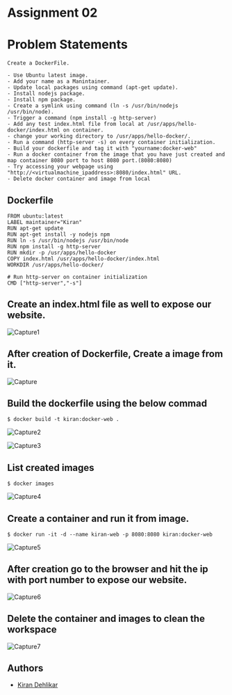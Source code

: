 
# Assignment 02

#  Problem Statements
```
Create a DockerFile.

- Use Ubuntu latest image.
- Add your name as a Manintainer.
- Update local packages using command (apt-get update).
- Install nodejs package.
- Install npm package.
- Create a symlink using command (ln -s /usr/bin/nodejs /usr/bin/node).
- Trigger a command (npm install -g http-server)
- Add any test index.html file from local at /usr/apps/hello-docker/index.html on container.
- change your working directory to /usr/apps/hello-docker/.
- Run a command (http-server -s) on every container initialization.
- Build your dockerfile and tag it with "yourname:docker-web"
- Run a docker container from the image that you have just created and map container 8080 port to host 8080 port.(8080:8080)
- Try accessing your webpage using "http://<virtualmachine_ipaddress>:8080/index.html" URL.
- Delete docker container and image from local
```
## Dockerfile 
```
FROM ubuntu:latest
LABEL maintainer="Kiran"
RUN apt-get update
RUN apt-get install -y nodejs npm
RUN ln -s /usr/bin/nodejs /usr/bin/node
RUN npm install -g http-server
RUN mkdir -p /usr/apps/hello-docker
COPY index.html /usr/apps/hello-docker/index.html
WORKDIR /usr/apps/hello-docker/

# Run http-server on container initialization
CMD ["http-server","-s"]
```
## Create an index.html file as well to expose our website.
![Capture1](https://github.com/Kiran-dehlikar/test/assets/104997588/98437651-4acf-44f9-9b64-9605f9be39b7)
## After creation of Dockerfile, Create a image from it.
![Capture](https://github.com/Kiran-dehlikar/test/assets/104997588/f02d956a-993b-412b-93b3-90cac3cdd5ba)
## Build the dockerfile using the below commad 
``` $ docker build -t kiran:docker-web . ```

![Capture2](https://github.com/Kiran-dehlikar/test/assets/104997588/ba061d8b-3611-4de0-bb1b-4a6aeee6ba69)

![Capture3](https://github.com/Kiran-dehlikar/test/assets/104997588/7ff0dacb-96f8-4b38-92aa-486ce6426357)
## List created images
``` $ docker images ```

![Capture4](https://github.com/Kiran-dehlikar/test/assets/104997588/4e0f737a-bb8a-4716-baa7-4615cb1141b9)

## Create a container and run it from image.
``` $ docker run -it -d --name kiran-web -p 8080:8080 kiran:docker-web  ```

![Capture5](https://github.com/Kiran-dehlikar/test/assets/104997588/5cbc0437-a668-4f32-8233-2c9d13e95bb6)

## After creation go to the browser and hit the ip with port number to expose our website.

![Capture6](https://github.com/Kiran-dehlikar/test/assets/104997588/acfe61e5-6df4-4bbb-9fff-9eaac2e65fa6)

## Delete the container and images to clean the workspace

![Capture7](https://github.com/Kiran-dehlikar/test/assets/104997588/cdef836b-3ffd-4386-818c-ee9eb10ea9c2)


## Authors

- [Kiran Dehlikar](https://github.com/Kiran-dehlikar)
